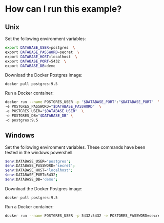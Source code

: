 # How can I run this example?

## Unix

Set the following environment variables:

```sh
export DATABASE_USER=postgres  \
export DATABASE_PASSWORD=secret  \
export DATABASE_HOST=localhost  \
export DATABASE_PORT=5432  \
export DATABASE_DB=demo
```

Download the Docker Postgres image:

```
docker pull postgres:9.5
```

Run a Docker container:

```sh
docker run --name POSTGRES_USER -p "$DATABASE_PORT":"$DATABASE_PORT"  \
-e POSTGRES_PASSWORD="$DATABASE_PASSWORD"  \
-e POSTGRES_USER="$DATABASE_USER"  \
-e POSTGRES_DB="$DATABASE_DB" \
-d postgres:9.5
```

## Windows

Set the following environment variables. These commands have been tested in the windows powershell.

```sh
$env:DATABASE_USER='postgres';
$env:DATABASE_PASSWORD='secret';
$env:DATABASE_HOST='localhost';
$env:DATABASE_PORT=5432;
$env:DATABASE_DB='demo';
```

Download the Docker Postgres image:

```
docker pull postgres:9.5
```


Run a Docker container:

```sh
docker run --name POSTGRES_USER -p 5432:5432 -e POSTGRES_PASSWORD=secret -e POSTGRES_USER=postgres -e POSTGRES_DB=demo -d postgres:9.5
```